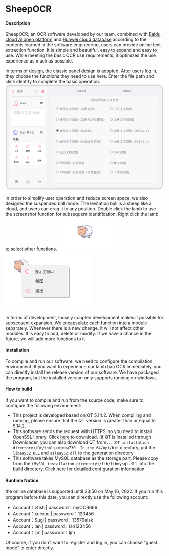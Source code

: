 # SheepOCR

#### Description
SheepOCR, an OCR software developed by our team, combined with [Baidu cloud AI open platform](https://ai.baidu.com/tech/ocr/) and [Huawei cloud database](https://activity.huaweicloud.com/) according to the contents learned in the software engineering, users can provide online text extraction function. It is simple and beautiful, easy to expand and easy to use. While meeting the basic OCR use requirements, it optimizes the use experience as much as possible.

In terms of design, the classic panel design is adopted. After users log in, they choose the functions they need to use here. Enter the file path and click identify to complete the basic operation.
![](./README_imgs/主面板.png)

In order to simplify user operation and reduce screen space, we also designed the suspended ball mode. The levitation ball is a sheep like a cloud, and users can drag it to any position. Double click the lamb to use the screenshot function for subsequent identification. Right click the lamb to select other functions.
![](./README_imgs/最小化2.png)  ![](./README_imgs/最小化3.png)

In terms of development, loosely coupled development makes it possible for subsequent expansion. We encapsulate each function into a module separately. Whenever there is a new change, it will not affect other modules. It is easy to add, delete or modify. If we have a chance in the future, we will add more functions to it.

#### Installation
To compile and run our software, we need to configure the compilation environment. If you want to experience our lamb baa OCR immediately, you can directly install the release version of our software. We have packaged the program, but the installed version only supports running on windows.

#### How to build
If you want to compile and run from the source code, make sure to configure the following environment:
- This project is developed based on QT 5.14.2. When compiling and running, please ensure that the QT version is greater than or equal to 5.14.2.
- This software sends the request with HTTPS, so you need to install OpenSSL library. Click [here](https://www.openssl.org/) to download. (if QT is installed through Downloader, you can also download QT from```...(QT installation directory)/Qt/tools/mingw730_ In the 64/opt/bin``` directory, put the ```libeay32 DLL``` and ```ssleay32.dll```  to the generation directory
- This software takes MySQL database as the storage part. Please copy from the ```(MySQL installation directory)/lib/libmysql.dll```  into the build directory. Click [here](https://blog.csdn.net/ysyut/article/details/108038100?ops_request_misc=%257B%2522request%255Fid%2522%253A%2522165081046816782390548548%2522%252C%2522scm%2522%253A%252220140713.130102334.pc%255Fall.%2522%257D&request_id=165081046816782390548548&biz_id=0&utm_medium=distribute.pc_search_result.none-task-blog-2~all~first_rank_ecpm_v1~rank_v31_ecpm-7-108038100.142%5ev9%5epc_search_result_cache,157%5ev4%5econtrol&utm_term=qt%E9%85%8D%E7%BD%AEmysql&spm=1018.2226.3001.4187) for detailed configuration information

#### Runtime Notice
the online database is  supported until 23:50 on May 16, 2022. If you run this program before this date, you can directly use the following account:

- Account：vfish  | password：myOCR666
- Account：xuexue | password：123456
- Account：Sugi  | password：13579alsk
- Account：lan  | password：lan123456
- Account：ljm | password：ljm

Of course, if you don't want to register and log in, you can choose "guest mode" to enter directly.
